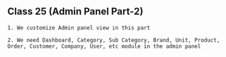 ## **Class 25 (Admin Panel Part-2)**

    1. We customize Admin panel view in this part    
    
    2. We need Dashboard, Category, Sub Category, Brand, Unit, Product, Order, Customer, Company, User, etc module in the admin panel